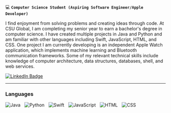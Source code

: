 :computer: **`Computer Science Student (Aspiring Software Engineer/Apple Developer)`**

I find enjoyment from solving problems and creating ideas through code. At CSU Global, I am completing my senior year to earn a bachelor's degree in computer science. I have created multiple projects in Java and Python and am familiar with other languages including Swift, JavaScript, HTML, and CSS. One project I am currently developing is an independent Apple Watch application, which implements machine learning and Bluetooth communication frameworks. Some of my relevant technical skills include knowledge of computer architecture, data structures, databases, shell, and web services.

  <p align="left">
    <a href="https://www.linkedin.com/in/jacob-kerames/">
      <img src="https://img.shields.io/badge/LinkedIn-blue?style=for-the-badge&logo=linkedin&logoColor=white" alt="LinkedIn Badge"/>
    </a>
  </p>

---

### Languages

<img align="left" alt="Java" width="auto" style="padding-right:10px;" src="https://img.shields.io/badge/Java-ED8B00?style=for-the-badge&logo=java&logoColor=white"/>
<img align="left" alt="Python" width="auto" style="padding-right:10px;" src="https://img.shields.io/badge/Python-3776AB?style=for-the-badge&logo=python&logoColor=white"/>
<img align="left" alt="Swift" width="auto" style="padding-right:10px;" src="https://img.shields.io/badge/swift-F54A2A?style=for-the-badge&logo=swift&logoColor=white"/>
<img align="left" alt="JavaScript" width="auto" style="padding-right:10px;" src="https://img.shields.io/badge/javascript-%23323330.svg?style=for-the-badge&logo=javascript&logoColor=%23F7DF1E"/>
<img align="left" alt="HTML" width="auto" style="padding-right:10px;" src="https://img.shields.io/badge/html5-%23E34F26.svg?style=for-the-badge&logo=html5&logoColor=white"/>
<img align="left" alt="CSS" width="auto" style="padding-right:10px;" src="https://img.shields.io/badge/css3-%231572B6.svg?style=for-the-badge&logo=css3&logoColor=white"/>
<br />

#
